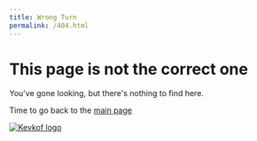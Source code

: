 ```yaml
---
title: Wrong Turn
permalink: /404.html
---
```

# This page is not the correct one

You've gone looking, but there's nothing to find here.

Time to go back to the [main page](README.md)

<a href="https://kevkof.com"><img src="https://kevkof.com/Images/Kevkof.png" alt="Kevkof logo"/></a>
